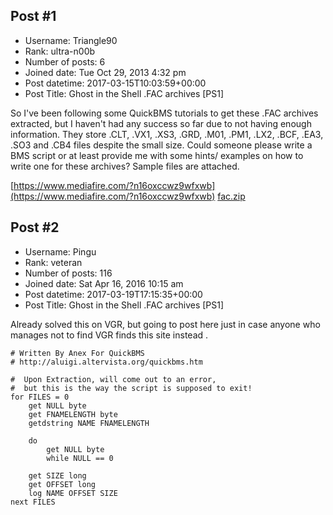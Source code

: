 ## Post #1
- Username: Triangle90
- Rank: ultra-n00b
- Number of posts: 6
- Joined date: Tue Oct 29, 2013 4:32 pm
- Post datetime: 2017-03-15T10:03:59+00:00
- Post Title: Ghost in the Shell .FAC archives [PS1]

So I've been following some QuickBMS tutorials to get these .FAC archives extracted, but I haven't had any success so far due to not having enough information. They store .CLT, .VX1, .XS3, .GRD, .M01, .PM1, .LX2, .BCF, .EA3, .SO3 and .CB4 files despite the small size. Could someone please write a BMS script or at least provide me with some hints/ examples on how to write one for these archives? Sample files are attached.

[https://www.mediafire.com/?n16oxccwz9wfxwb](https://www.mediafire.com/?n16oxccwz9wfxwb)
[fac.zip](https://xentaxbackup.github.io/file/12625_fac.zip)
## Post #2
- Username: Pingu
- Rank: veteran
- Number of posts: 116
- Joined date: Sat Apr 16, 2016 10:15 am
- Post datetime: 2017-03-19T17:15:35+00:00
- Post Title: Ghost in the Shell .FAC archives [PS1]

Already solved this on VGR, but going to post here just in case anyone who manages not to find VGR finds this site instead . 

```
# Written By Anex For QuickBMS
# http://aluigi.altervista.org/quickbms.htm

#  Upon Extraction, will come out to an error,
#  but this is the way the script is supposed to exit!
for FILES = 0
    get NULL byte
    get FNAMELENGTH byte
    getdstring NAME FNAMELENGTH

    do
        get NULL byte
        while NULL == 0
        
    get SIZE long
    get OFFSET long
    log NAME OFFSET SIZE
next FILES

```
